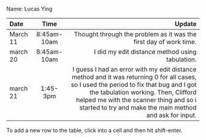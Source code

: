 Name: Lucas Ying

| Date     |    Time     |                                                                                                                                                                                                                                                                               Update |
|:---------|:-----------:|-------------------------------------------------------------------------------------------------------------------------------------------------------------------------------------------------------------------------------------------------------------------------------------:|
| March 11 | 8:45am-10am |                                                                                                                                                                                                                    Thought through the problem as it was the first day of work time. |
| march 20 | 8:45am-10am |                                                                                                                                                                                                                                      I did my edit distance method using tabulation. |
| march 21 |  1:45-3pm   | I guess I had an error with my edit distance method and it was returning 0 for all cases, so I used the period to fix that bug and I got the tabulation working. Then, Clifford helped me with the scanner thing and so i started to try and make the main method and ask for input. |


To add a new row to the table, click into a cell and then hit shift-enter.